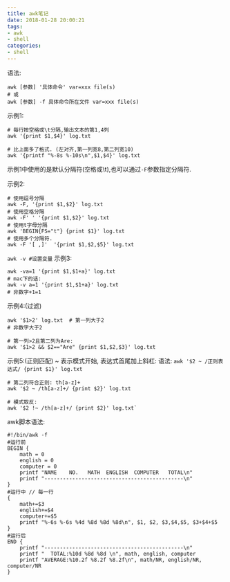 ```yaml
---
title: awk笔记
date: 2018-01-28 20:00:21
tags:
- awk
- shell
categories:
- shell
---
```


语法:
```
awk [参数] '具体命令' var=xxx file(s)
# 或
awk [参数] -f 具体命令所在文件 var=xxx file(s)
```

示例1:
```
# 每行按空格或\t分隔,输出文本的第1,4列
awk '{print $1,$4}' log.txt

# 比上面多了格式. (左对齐,第一列宽8,第二列宽10)
awk '{printf "%-8s %-10s\n",$1,$4}' log.txt
```
示例1中使用的是默认分隔符(空格或\t),也可以通过`-F`参数指定分隔符.


示例2:
```
# 使用逗号分隔
awk -F, '{print $1,$2}' log.txt
# 使用空格分隔
awk -F' ' '{print $1,$2}' log.txt
# 使用t字母分隔
awk 'BEGIN{FS="t"} {print $1}' log.txt
# 使用多个分隔符.
awk -F '[ ,]'  '{print $1,$2,$5}' log.txt
```

`awk -v #设置变量`
示例3:
```
awk -va=1 '{print $1,$1+a}' log.txt
# mac下的话:
awk -v a=1 '{print $1,$1+a}' log.txt
# 非数字+1=1
```

示例4:(过滤)
```
awk '$1>2' log.txt  # 第一列大于2
# 非数字大于2

# 第一列>2且第二列为Are:
awk '$1>2 && $2=="Are" {print $1,$2,$3}' log.txt  
```


示例5:(正则匹配)
~ 表示模式开始, 表达式首尾加上斜杠:
语法:
`awk '$2 ~ /正则表达式/ {print $1}' log.txt`

```
# 第二列符合正则: th[a-z]+ 
awk '$2 ~ /th[a-z]+/ {print $2}' log.txt

# 模式取反:
awk '$2 !~ /th[a-z]+/ {print $2}' log.txt`
```

awk脚本语法:
```
#!/bin/awk -f
#运行前
BEGIN {
    math = 0
    english = 0
    computer = 0
    printf "NAME    NO.   MATH  ENGLISH  COMPUTER   TOTAL\n"
    printf "---------------------------------------------\n"
}
#运行中 // 每一行
{
    math+=$3
    english+=$4
    computer+=$5
    printf "%-6s %-6s %4d %8d %8d %8d\n", $1, $2, $3,$4,$5, $3+$4+$5
}
#运行后
END {
    printf "---------------------------------------------\n"
    printf "  TOTAL:%10d %8d %8d \n", math, english, computer
    printf "AVERAGE:%10.2f %8.2f %8.2f\n", math/NR, english/NR, computer/NR
}
```